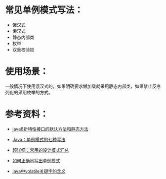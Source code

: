 常见单例模式写法：
===============
- 饿汉式
- 懒汉式
- 静态内部类
- 枚举
- 双重校验锁


使用场景：
========
一般情况下使用饿汉式的，如果明确要求懒加载就采用静态内部类，如果禁止反序列化的采用枚举的方式。


参考资料：
========
- [java8新特性接口的默认方法和静态方法](http://www.zicheng.net/article/79.htm)

- [Java：单例模式的七种写法](http://www.blogjava.net/kenzhh/archive/2011/09/02/357824.html)

- [超详细：常用的设计模式汇总](http://www.jianshu.com/p/93bc5aa1f887)


- [如何正确地写出单例模式](http://wuchong.me/blog/2014/08/28/how-to-correctly-write-singleton-pattern/)

- [java中volatile关键字的含义](http://www.cnblogs.com/aigongsi/archive/2012/04/01/2429166.html)
